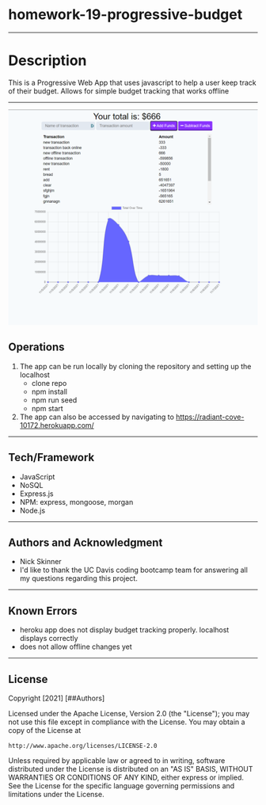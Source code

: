 # homework-19-progressive-budget

-----------
# Description
This is a Progressive Web App that uses javascript to help a user keep track of their budget. Allows for simple budget tracking that works offline

-----------
![Demo](./public/images/demo.png)

## Operations
1. The app can be run locally by cloning the repository and setting up the localhost
    * clone repo
    * npm install
    * npm run seed
    * npm start
2. The app can also be accessed by navigating to https://radiant-cove-10172.herokuapp.com/

-----------
## Tech/Framework

* JavaScript
* NoSQL
* Express.js
* NPM: express, mongoose, morgan
* Node.js

-----------
## Authors and Acknowledgment
* Nick Skinner
* I'd like to thank the UC Davis coding bootcamp team for answering all my questions regarding this project.

-----------
## Known Errors
* heroku app does not display budget tracking properly. localhost displays correctly
* does not allow offline changes yet

-----------
## License
Copyright [2021] [##Authors]

Licensed under the Apache License, Version 2.0 (the "License");
you may not use this file except in compliance with the License.
You may obtain a copy of the License at

    http://www.apache.org/licenses/LICENSE-2.0

Unless required by applicable law or agreed to in writing, software
distributed under the License is distributed on an "AS IS" BASIS,
WITHOUT WARRANTIES OR CONDITIONS OF ANY KIND, either express or implied.
See the License for the specific language governing permissions and
limitations under the License.